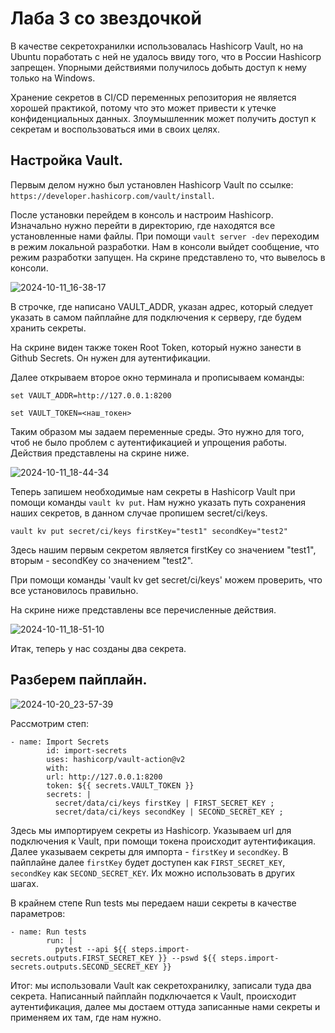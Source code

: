 # Лаба 3 со звездочкой

В качестве секретохранилки использовалась Hashicorp Vault, но на Ubuntu поработать с ней не удалось ввиду того, что в России Hashicorp запрещен. Упорными действиями получилось добыть доступ к нему только на Windows.

Хранение секретов в CI/CD переменных репозитория не является хорошей практикой, потому что это может привести к утечке конфиденциальных данных. Злоумышленник может получить доступ к секретам и воспользоваться ими в своих целях.

## Настройка Vault.

Первым делом нужно был установлен Hashicorp Vault по ссылке: `https://developer.hashicorp.com/vault/install`.

После установки перейдем в консоль и настроим Hashicorp. Изначально нужно перейти в директорию, где находятся все установленные нами файлы. При помощи `vault server -dev` переходим в режим локальной разработки. Нам в консоли выйдет сообщение, что режим разработки запущен. На скрине представлено то, что вывелось в консоли.

![2024-10-11_16-38-17](https://github.com/user-attachments/assets/4ab664dd-a580-4a3c-9dda-62739d802605)

В строчке, где написано VAULT_ADDR, указан адрес, который следует указать в самом пайплайне для подключения к серверу, где будем хранить секреты.

На скрине виден также токен Root Token, который нужно занести в Github Secrets. Он нужен для аутентификации.

Далее открываем второе окно терминала и прописываем команды:

`set VAULT_ADDR=http://127.0.0.1:8200`

`set VAULT_TOKEN=<наш_токен>`

Таким образом мы задаем переменные среды. Это нужно для того, чтоб не было проблем с аутентификацией и упрощения работы. Действия представлены на скрине ниже.

![2024-10-11_18-44-34](https://github.com/user-attachments/assets/48b4c52e-c8fe-4796-a848-fab5227813a6)

Теперь запишем необходимые нам секреты в Hashicorp Vault при помощи команды `vault kv put`. Нам нужно указать путь сохранения наших секретов, в данном случае пропишем secret/ci/keys.

`vault kv put secret/ci/keys firstKey="test1" secondKey="test2"`

Здесь нашим первым секретом является firstKey со значением "test1", вторым - secondKey со значением "test2".

При помощи команды 'vault kv get secret/ci/keys' можем проверить, что все установилось правильно.

На скрине ниже представлены все перечисленные действия.

![2024-10-11_18-51-10](https://github.com/user-attachments/assets/abf39c48-1af9-4d6d-81e5-e46a8e71cdfa)

Итак, теперь у нас созданы два секрета.

## Разберем пайплайн.

![2024-10-20_23-57-39](https://github.com/user-attachments/assets/23d797b9-e52a-4817-a8ba-f9151b59290c)

Рассмотрим степ:

```
- name: Import Secrets
        id: import-secrets
        uses: hashicorp/vault-action@v2
        with:
        url: http://127.0.0.1:8200
        token: ${{ secrets.VAULT_TOKEN }}
        secrets: |
          secret/data/ci/keys firstKey | FIRST_SECRET_KEY ;
          secret/data/ci/keys secondKey | SECOND_SECRET_KEY ;
```

Здесь мы импортируем секреты из Hashicorp. Указываем url для подключения к Vault, при помощи токена происходит аутентификация. Далее указываем секреты для импорта - `firstKey` и `secondKey`. В пайплайне далее `firstKey` будет доступен как `FIRST_SECRET_KEY`, `secondKey` как `SECOND_SECRET_KEY`. Их можно использовать в других шагах.

В крайнем степе Run tests мы передаем наши секреты в качестве параметров:

```
- name: Run tests
        run: |
          pytest --api ${{ steps.import-secrets.outputs.FIRST_SECRET_KEY }} --pswd ${{ steps.import-secrets.outputs.SECOND_SECRET_KEY }}
```

Итог: мы использовали Vault как секретохранилку, записали туда два секрета. Написанный пайплайн подключается к Vault, происходит аутентификация, далее мы достаем оттуда записанные нами секреты и применяем их там, где нам нужно.
